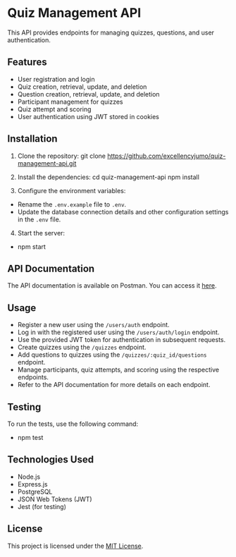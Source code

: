 
# Quiz Management API

This API provides endpoints for managing quizzes, questions, and user authentication.

## Features

- User registration and login
- Quiz creation, retrieval, update, and deletion
- Question creation, retrieval, update, and deletion
- Participant management for quizzes
- Quiz attempt and scoring
- User authentication using JWT stored in cookies

## Installation

1. Clone the repository: git clone https://github.com/excellencyjumo/quiz-management-api.git
2. Install the dependencies:
cd quiz-management-api
npm install

3. Configure the environment variables:

- Rename the `.env.example` file to `.env`.
- Update the database connection details and other configuration settings in the `.env` file.

4. Start the server:

- npm start 

## API Documentation

The API documentation is available on Postman. You can access it [here](link-to-postman-documentation).

## Usage

- Register a new user using the `/users/auth` endpoint.
- Log in with the registered user using the `/users/auth/login` endpoint.
- Use the provided JWT token for authentication in subsequent requests.
- Create quizzes using the `/quizzes` endpoint.
- Add questions to quizzes using the `/quizzes/:quiz_id/questions` endpoint.
- Manage participants, quiz attempts, and scoring using the respective endpoints.
- Refer to the API documentation for more details on each endpoint.

## Testing

To run the tests, use the following command:

- npm test

## Technologies Used

- Node.js
- Express.js
- PostgreSQL
- JSON Web Tokens (JWT)
- Jest (for testing)

## License

This project is licensed under the [MIT License](link-to-license-file).

